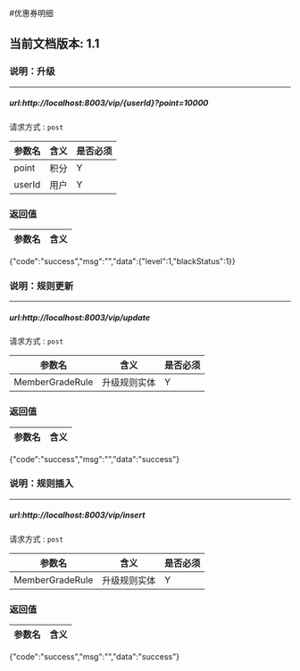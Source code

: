 #优惠券明细

## 当前文档版本: 1.1

### 说明：升级

--------------------------------

##### url:http://localhost:8003/vip/{userId}?point=10000
请求方式 : `post`

参数名    | 含义    | 是否必须
-------|--------|-----
point   | 积分   |   Y
userId   | 用户   |   Y


###  返回值

参数名  | 含义
-------------|-------------
{"code":"success","msg":"","data":{"level":1,"blackStatus":1}}
 
 
 ### 说明：规则更新
--------------------------------
 
##### url:http://localhost:8003/vip/update

请求方式 : `post`

参数名    | 含义    | 是否必须
-------|--------|-----
MemberGradeRule   | 升级规则实体   |   Y

###  返回值

参数名  | 含义
-------------|-------------
{"code":"success","msg":"","data":"success"}




 ### 说明：规则插入
--------------------------------
 
##### url:http://localhost:8003/vip/insert

请求方式 : `post`

参数名    | 含义    | 是否必须
-------|--------|-----
MemberGradeRule   | 升级规则实体   |   Y

###  返回值

参数名  | 含义
-------------|-------------
{"code":"success","msg":"","data":"success"}




